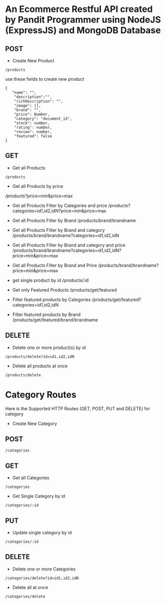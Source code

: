 <!-- get routes  -->
# An Ecommerce Restful API created by Pandit Programmer using NodeJS (ExpressJS) and MongoDB Database 

## POST 

- Create New Product
```
/products
```

use these fields to create new product


```
{
   "name": "",
    "description":"",
    "richDescription": "",
    "image": [],
    "brand": "",
    "price": Number,
    "category": "document_id",
    "stock": number,
    "rating": number,
    "review": number,
    "featured": false
}
```

## GET

-  Get all Products

 ```
 /products
 ```

-  Get all Products by price 

 /products?price=min&price=max

-  Get all Products Filter by Categories and price
/products?categories=id1,id2,idN?price=min&price=max

-  Get all Products Filter by Brand 
/products/brand/brandname

-  Get all Products Filter by Brand and category
/products/brand/brandname?categories=id1,id2,idN

-  Get all Products Filter by Brand and category and price
/products/brand/brandname?categories=id1,id2,idN?price=min&price=max

-  Get all Products Filter by Brand and Price 
/products/brand/brandname?price=min&price=max


-  get single product by id
/products/:id

-  Get only Featured Products
/products/get/featured

-  Filter featured products by Categories
/products/get/featured?categories=id1,id2,idN

-  Filter featured products by Brand
/products/get/featured/brand/brandname

## DELETE

- Delete one or more product(s) by id
```
/products/delete?id=id1,id2,idN
```

- Delete all products at once
```
/products/delete
```

# Category Routes

Here is the Supported HTTP Routes (GET, POST, PUT and DELETE) for category

- Create New Category

## POST
```
/categories
```


## GET
- Get all Categories

```
/categories
```

- Get Single Category by id

```
/categories/:id
```

## PUT

- Update single category by id 

```
/categories/:id
```

## DELETE

- Delete one or more Categories  

```
/categories/delete?id=id1,id2,idN
```

- Delete all at once

```
/categories/delete
```
